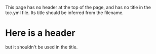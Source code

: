 This page has no header at the top of the page, and has
no title in the toc.yml file. Its title should be inferred
from the filename.

# Here is a header

but it shouldn't be used in the title.